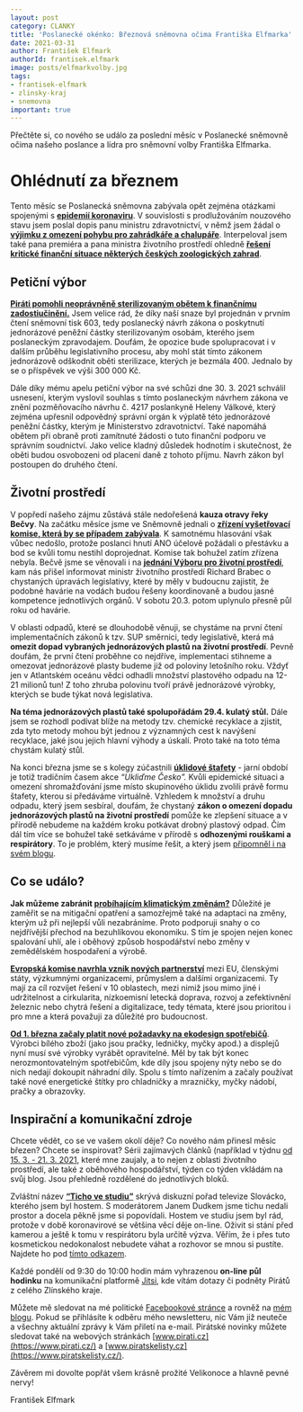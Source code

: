 ```yaml
---
layout: post
category: CLANKY
title: 'Poslanecké okénko: Březnová sněmovna očima Františka Elfmarka'
date: 2021-03-31
author: František Elfmark
authorId: frantisek.elfmark
image: posts/elfmarkvolby.jpg
tags: 
- frantisek-elfmark
- zlinsky-kraj
- snemovna
important: true
---
```


Přečtěte si, co nového se událo za poslední měsíc v Poslanecké sněmovně očima našeho poslance a lídra pro sněmovní volby Františka Elfmarka.

# Ohlédnutí za březnem


Tento měsíc se Poslanecká sněmovna zabývala opět zejména otázkami spojenými s **[epidemií koronaviru](https://www.frantisekelfmark.cz/prosadili-jsme-usneseni-aby-zakaz-prejezdu-mezi-okresy-skoncil-nejpozdeji-po-velikonocich-vlada-ma-take-pripravit-plan-navratu-zaku-do-skol-a-vysvetlit-nedostatek-vakcin/)**. V souvislosti s prodlužováním nouzového stavu jsem poslal dopis panu ministru zdravotnictví, v němž jsem žádal o **[výjimku z omezení pohybu pro zahrádkáře a chalupáře](https://www.frantisekelfmark.cz/dnes-jsem-pozadal-pana-ministra-blatneho-o-rozsireni-vyjimky-k-duvodu-opusteni-mista-trvaleho-pobytu-nebo-bydliste-pro-zahradkare-a-chalupare/)**. Interpeloval jsem také pana premiéra a pana ministra životního prostředí ohledně **[řešení kritické finanční situace některých českých zoologických zahrad](https://www.frantisekelfmark.cz/dnes-jsem-interpelovat-predsedu-vlady-babise-a-ministra-zp-brabce-kvuli-kompenzaci-zoologickym-zahradam/)**.


## Petiční výbor 

**[Piráti pomohli neoprávněně sterilizovaným obětem k finančnímu zadostiučinění.](https://www.frantisekelfmark.cz/pirati-pomohli-neopravnene-sterilizovanym-obetem-k-financnimu-zadostiucineni/)** Jsem velice rád, že díky naší snaze byl projednán v prvním čtení sněmovní tisk 603, tedy poslanecký návrh zákona o poskytnutí jednorázové peněžní částky sterilizovaným osobám, kterého jsem poslaneckým zpravodajem. Doufám, že opozice bude spolupracovat i v dalším průběhu legislativního procesu, aby mohl stát tímto zákonem jednorázově odškodnit oběti sterilizace, kterých je bezmála 400. Jednalo by se o příspěvek ve výši 300 000 Kč. 

Dále díky mému apelu petiční výbor na své schůzi dne 30. 3. 2021 schválil usnesení, kterým vyslovil souhlas s tímto poslaneckým návrhem zákona ve znění pozměňovacího návrhu č. 4217 poslankyně Heleny Válkové, který zejména upřesnil odpovědný správní orgán k výplatě této jednorázové peněžní částky, kterým je Ministerstvo zdravotnictví. Také napomáhá obětem při obraně proti zamítnuté žádosti o tuto finanční podporu ve správním soudnictví. Jako velice kladný důsledek hodnotím i skutečnost, že oběti budou osvobozeni od placení daně z tohoto příjmu. Navrh zákon byl postoupen do druhého čtení.


## Životní prostředí

V popředí našeho zájmu zůstává stále nedořešená **kauza otravy řeky Bečvy**. Na začátku měsíce jsme ve Sněmovně jednali o **[zřízení vyšetřovací komise, která by se případem zabývala](https://www.frantisekelfmark.cz/o-vysetrovaci-komisi-k-havarii-na-becve-se-vubec-nehlasovalo-poslanci-ano-ucelove-pozadali-o-prestavku/)**. K samotnému hlasování však vůbec nedošlo, protože poslanci hnutí ANO účelově požádali o přestávku a bod se kvůli tomu nestihl doprojednat. Komise tak bohužel zatím zřízena nebyla. Bečvě jsme se věnovali i na **[jednání Výboru pro životní prostředí](https://www.frantisekelfmark.cz/otrava-reky-becvy-se-nesmi-opakovat-chceme-lepsi-setreni-ekologickych-havarii-a-zapojime-se-do-priprav-potrebne-legislativy/)**, kam nás přišel informovat ministr životního prostředí Richard Brabec o chystaných úpravách legislativy, které by měly v budoucnu zajistit, že podobné havárie na vodách budou řešeny koordinovaně a budou jasné kompetence jednotlivých orgánů. V sobotu 20.3. potom uplynulo přesně půl roku od havárie. 

V oblasti odpadů, které se dlouhodobě věnuji, se chystáme na první čtení implementačních zákonů k tzv. SUP směrnici, tedy legislativě, která má **omezit dopad vybraných jednorázových plastů na životní prostředí**. Pevně doufám, že první čtení proběhne co nejdříve, implementaci stihneme a omezovat jednorázové plasty budeme již od poloviny letošního roku. Vždyť jen v Atlantském oceánu vědci odhadli množství plastového odpadu na 12-21 milionů tun! Z toho zhruba polovinu tvoří právě jednorázové výrobky, kterých se bude týkat nová legislativa. 

**Na téma jednorázových plastů také spolupořádám 29.4. kulatý stůl.**
Dále jsem se rozhodl podívat blíže na metody tzv. chemické recyklace a zjistit, zda tyto metody mohou být jednou z významných cest k navýšení recyklace, jaké jsou jejich hlavní výhody a úskalí. Proto také na toto téma chystám kulatý stůl. 

Na konci března jsme se s kolegy zúčastnili **[úklidové štafety](https://www.frantisekelfmark.cz/na-tradicni-zapojeni-do-celostatni-akce-uklidme-cesko-navazuji-pirati-ve-zlinskem-kraji-vlastni-kampani/)** - jarní období je totiž tradičním časem akce *“Ukliďme Česko”.* Kvůli epidemické situaci a omezení shromažďování jsme místo skupinového úklidu zvolili právě formu štafety, kterou si předáváme virtuálně. Vzhledem k množství a druhu odpadu, který jsem sesbíral, doufám, že chystaný **zákon o omezení dopadu jednorázových plastů na životní prostředí** pomůže ke zlepšení situace a v přírodě nebudeme na každém kroku potkávat drobný plastový odpad. Čím dál tím více se bohužel také setkáváme v přírodě s **odhozenými rouškami a respirátory**. To je problém, který musíme řešit, a který jsem [připomněl i na svém blogu](https://www.frantisekelfmark.cz/rousky-nosi-cely-svet-potkavame-je-na-kazdem-kroku-bohuzel-i-v-prirode-da-se-s-tim-neco-delat/). 


## Co se událo?

**Jak můžeme zabránit [probíhajícím klimatickým změnám?](https://www.frantisekelfmark.cz/hrozi-nam-vecne-leto/)** Důležité je zaměřit se na mitigační opatření a samozřejmě také na adaptaci na změny, kterým už při nejlepší vůli nezabráníme. Proto podporuji snahy o co nejdřívější přechod na bezuhlíkovou ekonomiku. S tím je spojen nejen konec spalování uhlí, ale i oběhový způsob hospodářství nebo změny v zemědělském hospodaření a výrobě.

**[Evropská komise navrhla vznik nových partnerství](https://www.frantisekelfmark.cz/nova-partnerstvi-maji-za-cil-pokrok-v-prechodu-na-nizkouhlikovou-evropu-i-digitalizaci/)** mezi EU, členskými státy, výzkumnými organizacemi, průmyslem a dalšími organizacemi. Ty mají za cíl rozvíjet řešení v 10 oblastech, mezi nimiž jsou mimo jiné i udržitelnost a cirkularita, nízkoemisní letecká doprava, rozvoj a zefektivnění železnic nebo chytrá řešení a digitalizace, tedy témata, které jsou prioritou i pro mne a která považuji za důležité pro budoucnost.

**[Od 1. března začaly platit nové požadavky na ekodesign spotřebičů](https://www.frantisekelfmark.cz/zacala-platit-nova-pravidla-na-opravitelnost-vyrobku-meni-se-i-energeticke-stitky/)**. Výrobci bílého zboží (jako jsou pračky, ledničky, myčky apod.) a displejů nyní musí své výrobky vyrábět opravitelné. Měl by tak být konec nerozmontovatelným spotřebičům, kde díly jsou spojeny nýty nebo se do nich nedají dokoupit náhradní díly. Spolu s tímto nařízením a začaly používat také nové energetické štítky pro chladničky a mrazničky, myčky nádobí, pračky a obrazovky. 


## Inspirační a komunikační zdroje

Chcete vědět, co se ve vašem okolí děje? Co nového nám přinesl měsíc březen? Chcete se inspirovat? Sérii zajímavých článků (například v týdnu [od 15. 3. - 21. 3. 2021](https://www.frantisekelfmark.cz/tydenni-inspirace-clanku-15-3-21-3-2021/), které mne zaujaly, a to nejen z oblasti životního prostředí, ale také z oběhového hospodářství, týden co týden vkládám na svůj blog. Jsou přehledně rozdělené do jednotlivých bloků.

Zvláštní název **[“Ticho ve studiu”](https://www.frantisekelfmark.cz/ticho-ve-studiu-rozhovor-pro-tvs/)** skrývá diskuzní pořad televize Slovácko, kterého jsem byl hostem. S moderátorem Janem Dudkem jsme tichu nedali prostor a docela pěkně jsme si popovídali. Hostem ve studiu jsem byl rád, protože v době koronavirové se většina věcí děje on-line. Oživit si stání před kamerou a ještě k tomu v respirátoru byla určitě výzva. Věřím, že i přes tuto kosmetickou nedokonalost nebudete váhat a rozhovor se mnou si pustíte. Najdete ho pod [tímto odkazem](https://itvs24.cz/ticho-ve-studiu/ticho-ve-studiu-s-frantiskem-elfmarkem).

Každé pondělí od 9:30 do 10:00 hodin mám vyhrazenou **on-line půl hodinku** na komunikační platformě [Jitsi](https://meet.jit.si/kancelarelfmark), kde vítám dotazy či podněty Pirátů z celého Zlínského kraje. 

Můžete mě sledovat na mé politické [Facebookové stránce](https://www.facebook.com/FrantisekElfmark.DiS/) a rovněž na [mém blogu](https://www.frantisekelfmark.cz/). Pokud se přihlásíte k odběru mého newsletteru, nic Vám již neuteče a všechny aktuální zprávy k Vám přiletí na e-mail. Pirátské novinky můžete sledovat také na webových stránkách [www.pirati.cz](https://www.pirati.cz/) a [www.piratskelisty.cz](https://www.piratskelisty.cz/).


Závěrem mi dovolte popřát všem krásně prožité Velikonoce a hlavně pevné nervy!

František Elfmark


